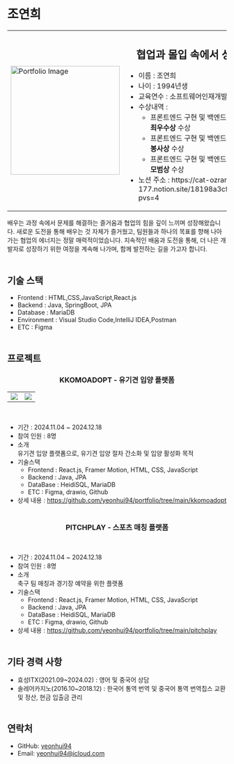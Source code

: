 # 조연희
<table>
  <tr>
    <td>
      <img src="https://i.imgur.com/YXsGXcx.jpeg" alt="Portfolio Image" width="250" />
    </td>
    <td>
      <h2 align="center">
  협업과 몰입 속에서 성장하는 과정이 즐겁다
</h2>
      <ul>
        <li>이름 : 조연희</li> 
        <li>나이 : 1994년생</li> 
        <li>교육연수 : 소프트웨어인재개발원 (2024.06.26~2024.12.17)</li> 
        <li>수상내역 :             
            <ul>
              <li>프론트엔드 구현 및 백엔드개발을 위한 풀스택 인재양성 과정 중 <strong>최우수상</strong> 수상</li>
              <li>프론트엔드 구현 및 백엔드개발을 위한 풀스택 인재양성 과정 중 <strong>봉사상</strong> 수상</li>
              <li>프론트엔드 구현 및 백엔드개발을 위한 풀스택 인재양성 과정 중 <strong>모범상</strong> 수상</li>
            </ul></li> 
        <li>노션 주소 : https://cat-ozraraptor-177.notion.site/18198a3cf220805d813ae90866e281a3?pvs=4 </li> 
      </ul>
    </td>
  </tr>
</table>

배우는 과정 속에서 문제를 해결하는 즐거움과 협업의 힘을 깊이 느끼며 성장해왔습니다.
새로운 도전을 통해 배우는 것 자체가 즐거웠고, 팀원들과 하나의 목표를 향해 나아가는 협업의 에너지는 정말 매력적이었습니다.
지속적인 배움과 도전을 통해, 더 나은 개발자로 성장하기 위한 여정을 계속해 나가며, 함께 발전하는 길을 가고자 합니다.
 </br> </br>

## 기술 스택
- Frontend : HTML,CSS,JavaScript,React.js
- Backend : Java, SpringBoot, JPA
- Database : MariaDB
- Environment : Visual Studio Code,IntelliJ IDEA,Postman
- ETC : Figma
 </br> </br>

## 프로젝트
<h3 align="center">KKOMOADOPT - 유기견 입양 플랫폼</h3>
<table>
  <tr>
    <td><img src="https://github.com/yeonhui94/image/blob/main/main1.jpg"/></td>
    <td><img src="https://github.com/yeonhui94/image/blob/main/main1.jpg"/></td>
  </tr>
  </table>
  </br>
  
- 기간 : 2024.11.04 ~ 2024.12.18
- 참여 인원 : 8명
- 소개</br>
  유기견 입양 플랫폼으로, 유기견 입양 절차 간소화 및 입양 활성화 목적
- 기술스택</br>
  * Frontend : React.js, Framer Motion, HTML, CSS, JavaScript
  * Backend : Java, JPA
  * DataBase : HeidiSQL, MariaDB
  * ETC : Figma, drawio, Github
- 상세 내용 : https://github.com/yeonhui94/portfolio/tree/main/kkomoadopt
</br></br>

<h3 align="center">PITCHPLAY - 스포츠 매칭 플랫폼</h3>
</br>

- 기간 : 2024.11.04 ~ 2024.12.18
- 참여 인원 : 8명
- 소개</br>
  축구 팀 매칭과 경기장 예약을 위한 플랫폼
- 기술스택</br>
  * Frontend : React.js, Framer Motion, HTML, CSS, JavaScript
  * Backend : Java, JPA
  * DataBase : HeidiSQL, MariaDB
  * ETC : Figma, drawio, Github
- 상세 내용 : https://github.com/yeonhui94/portfolio/tree/main/pitchplay
</br></br>

## 기타 경력 사항
  - 효성ITX(2021.09~2024.02) : 영어 및 중국어 상담
  - 솔레어카지노(2016.10~2018.12) : 한국어 통역 번역 및 중국어 통역 번역칩스 교환 및 정산, 현금 입출금 관리
</br></br>
## 연락처
- GitHub: [yeonhui94](https://github.com/yeonhui94)
- Email: yeonhui94@icloud.com
